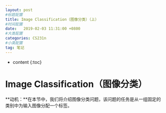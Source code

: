 ```yaml
---
layout: post
#标题配置
title: Image Classification（图像分类）（上）
#时间配置
date:   2019-02-03 11:31:00 +0800
#大类配置
categories: CS231n
#小类配置
tag: 笔记
---
```


* content
{:toc}

# Image Classification（图像分类）
**动机：**在本节中，我们将介绍图像分类问题，该问题的任务是从一组固定的类别中为输入图像分配一个标签。